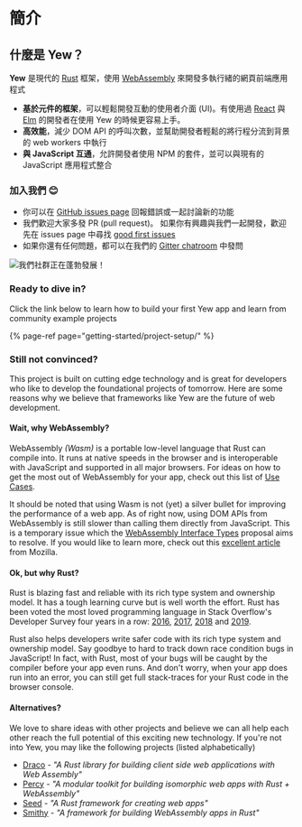 # 簡介

## 什麼是 Yew？

**Yew** 是現代的 [Rust](https://www.rust-lang.org/) 框架，使用 [WebAssembly](https://webassembly.org/) 來開發多執行緒的網頁前端應用程式

* **基於元件的框架**，可以輕鬆開發互動的使用者介面 \(UI\)。有使用過 [React](https://reactjs.org/) 與 [Elm](https://elm-lang.org/) 的開發者在使用 Yew 的時候更容易上手。
* **高效能**，減少 DOM API 的呼叫次數，並幫助開發者輕鬆的將行程分流到背景的 web workers 中執行
* **與 JavaScript 互通**，允許開發者使用 NPM 的套件，並可以與現有的 JavaScript 應用程式整合

### 加入我們 😊

* 你可以在 [GitHub issues page](https://github.com/yewstack/yew/issues) 回報錯誤或一起討論新的功能
* 我們歡迎大家多發 PR \(pull request\)。 如果你有興趣與我們一起開發，歡迎先在 issues page 中尋找 [good first issues](https://github.com/yewstack/yew/issues?q=is%3Aopen+is%3Aissue+label%3A%22good+first+issue%22)
* 如果你還有任何問題，都可以在我們的 [Gitter chatroom](https://gitter.im/yewframework/Lobby) 中發問

![&#x6211;&#x5011;&#x793E;&#x7FA4;&#x6B63;&#x5728;&#x84EC;&#x52C3;&#x767C;&#x5C55;&#xFF01;](https://img.shields.io/github/stars/yewstack/yew?color=009A5B&label=Github%20stars)

### Ready to dive in?

Click the link below to learn how to build your first Yew app and learn from community example projects

{% page-ref page="getting-started/project-setup/" %}

### **Still not convinced?**

This project is built on cutting edge technology and is great for developers who like to develop the foundational projects of tomorrow. Here are some reasons why we believe that frameworks like Yew are the future of web development.

#### **Wait, why WebAssembly?**

WebAssembly _\(Wasm\)_ is a portable low-level language that Rust can compile into. It runs at native speeds in the browser and is interoperable with JavaScript and supported in all major browsers. For ideas on how to get the most out of WebAssembly for your app, check out this list of [Use Cases](https://webassembly.org/docs/use-cases/).

It should be noted that using Wasm is not \(yet\) a silver bullet for improving the performance of a web app. As of right now, using DOM APIs from WebAssembly is still slower than calling them directly from JavaScript. This is a temporary issue which the [WebAssembly Interface Types](https://github.com/WebAssembly/interface-types/blob/master/proposals/interface-types/Explainer.md) proposal aims to resolve. If you would like to learn more, check out this [excellent article](https://hacks.mozilla.org/2019/08/webassembly-interface-types/) from Mozilla.

#### Ok, but why Rust?

Rust is blazing fast and reliable with its rich type system and ownership model. It has a tough learning curve but is well worth the effort. Rust has been voted the most loved programming language in Stack Overflow's Developer Survey four years in a row: [2016](https://insights.stackoverflow.com/survey/2016#technology-most-loved-dreaded-and-wanted), [2017](https://insights.stackoverflow.com/survey/2017#most-loved-dreaded-and-wanted), [2018](https://insights.stackoverflow.com/survey/2018#technology-_-most-loved-dreaded-and-wanted-languages) and [2019](https://insights.stackoverflow.com/survey/2019#technology-_-most-loved-dreaded-and-wanted-languages).

Rust also helps developers write safer code with its rich type system and ownership model. Say goodbye to hard to track down race condition bugs in JavaScript! In fact, with Rust, most of your bugs will be caught by the compiler before your app even runs. And don't worry, when your app does run into an error, you can still get full stack-traces for your Rust code in the browser console.

#### Alternatives?

We love to share ideas with other projects and believe we can all help each other reach the full potential of this exciting new technology. If you're not into Yew, you may like the following projects \(listed alphabetically\)

* [Draco](https://github.com/utkarshkukreti/draco) - _"A Rust library for building client side web applications with Web Assembly"_
* [Percy](https://github.com/chinedufn/percy) - _"A modular toolkit for building isomorphic web apps with Rust + WebAssembly"_
* [Seed](https://github.com/seed-rs/seed) - _"A Rust framework for creating web apps"_
* [Smithy](https://github.com/rbalicki2/smithy) - _"A framework for building WebAssembly apps in Rust"_

